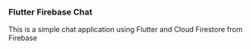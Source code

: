 ### Flutter Firebase Chat

<p> This is a simple chat application using Flutter and Cloud Firestore from Firebase </p>